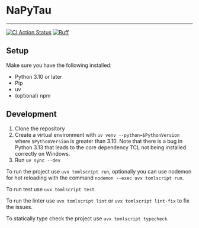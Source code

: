 # NaPyTau

----
[![CI Action Status](https://github.com/BP-TPSE-Projektgruppe-80/NaPyTau/workflows/ci/badge.svg)](https://github.com/BP-TPSE-Projektgruppe-80/NaPyTau/actions)
[![Ruff](https://img.shields.io/endpoint?url=https://raw.githubusercontent.com/astral-sh/ruff/main/assets/badge/v2.json)](https://github.com/astral-sh/ruff)

## Setup

Make sure you have the following installed:

- Python 3.10 or later
- Pip
- uv
- (optional) npm

## Development

1. Clone the repository
2. Create a virtual environment with `uv venv --python=$PythonVersion` where `$PythonVersion` is greater than 3.10. Note that there is a bug in Python 3.13 that leads to the core dependency TCL not being installed correctly on Windows.
3. Run `uv sync --dev`

To run the project use `uvx tomlscript run`, optionally you can use nodemon for hot reloading with the command `nodemon --exec uvx tomlscript run`.

To run test use `uvx tomlscript test`.

To run the linter use `uvx tomlscript lint` or `uvx tomlscript lint-fix` to fix the issues.

To statically type check the project use `uvx tomlscript typecheck`.

